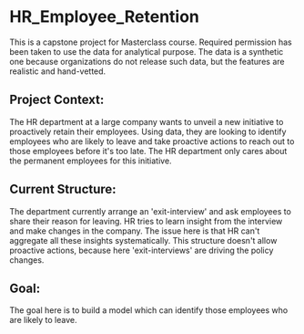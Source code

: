 # HR_Employee_Retention
This is a capstone project for Masterclass course. Required permission has been taken to use the data for analytical purpose. The data is a synthetic one because organizations do not release such data, but the features are realistic and hand-vetted.  

## Project Context:


The HR department at a large company wants to unveil a new initiative to proactively retain their employees.
Using data, they are looking to identify employees who are likely to leave and take proactive actions to reach out to those employees before it's too late.
The HR department only cares about the permanent employees for this initiative.

## Current Structure:


The department currently arrange an 'exit-interview' and ask employees to share their reason for leaving.
HR tries to learn insight from the interview and make changes in the company. The issue here is that HR can't aggregate all these insights systematically.
This structure doesn't allow proactive actions, because here 'exit-interviews' are driving the policy changes.

## Goal:


The goal here is to build a model which can identify those employees who are likely to leave.
